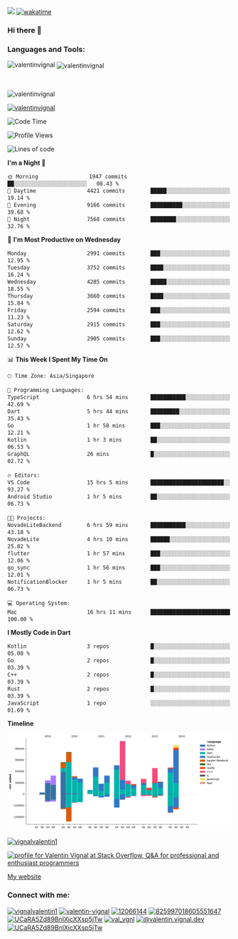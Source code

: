
![](https://komarev.com/ghpvc/?username=valentinvignal&label=Profile%20views&color=0e75b6&style=flat)
[![wakatime](https://wakatime.com/badge/user/a700230c-ba51-4378-8fbc-fbcb542401ed.svg)](https://wakatime.com/@a700230c-ba51-4378-8fbc-fbcb542401ed)

### Hi there 👋

<h3 align="left">Languages and Tools:</h3>


<p><img align="left" src="https://github-readme-stats.vercel.app/api?username=ValentinVignal&count_private=true&show_icons=true&theme=dark" alt="valentinvignal" /></p>

<p>&nbsp;<img align="center" src="https://github-readme-stats.vercel.app/api/top-langs/?username=ValentinVignal&hide=jupyter%20notebook&layout=compact&theme=dark" alt="valentinvignal" /></p>

<br/>

<p><img align="center" src="https://github-readme-streak-stats.herokuapp.com/?user=valentinvignal&theme=dark" alt="valentinvignal" /></p>


<p align="left"> <a href="https://github.com/ryo-ma/github-profile-trophy"><img src="https://github-profile-trophy.vercel.app/?username=valentinvignal&theme=darkhub" alt="valentinvignal" /></a> </p>

<!--START_SECTION:waka-->
![Code Time](http://img.shields.io/badge/Code%20Time-2%2C688%20hrs%2048%20mins-blue)

![Profile Views](http://img.shields.io/badge/Profile%20Views-2-blue)

![Lines of code](https://img.shields.io/badge/From%20Hello%20World%20I%27ve%20Written-3.9%20million%20lines%20of%20code-blue)

**I'm a Night 🦉** 

```text
🌞 Morning                1947 commits        ██░░░░░░░░░░░░░░░░░░░░░░░   08.43 % 
🌆 Daytime                4421 commits        █████░░░░░░░░░░░░░░░░░░░░   19.14 % 
🌃 Evening                9166 commits        ██████████░░░░░░░░░░░░░░░   39.68 % 
🌙 Night                  7568 commits        ████████░░░░░░░░░░░░░░░░░   32.76 % 
```
📅 **I'm Most Productive on Wednesday** 

```text
Monday                   2991 commits        ███░░░░░░░░░░░░░░░░░░░░░░   12.95 % 
Tuesday                  3752 commits        ████░░░░░░░░░░░░░░░░░░░░░   16.24 % 
Wednesday                4285 commits        █████░░░░░░░░░░░░░░░░░░░░   18.55 % 
Thursday                 3660 commits        ████░░░░░░░░░░░░░░░░░░░░░   15.84 % 
Friday                   2594 commits        ███░░░░░░░░░░░░░░░░░░░░░░   11.23 % 
Saturday                 2915 commits        ███░░░░░░░░░░░░░░░░░░░░░░   12.62 % 
Sunday                   2905 commits        ███░░░░░░░░░░░░░░░░░░░░░░   12.57 % 
```


📊 **This Week I Spent My Time On** 

```text
🕑︎ Time Zone: Asia/Singapore

💬 Programming Languages: 
TypeScript               6 hrs 54 mins       ███████████░░░░░░░░░░░░░░   42.69 % 
Dart                     5 hrs 44 mins       █████████░░░░░░░░░░░░░░░░   35.43 % 
Go                       1 hr 58 mins        ███░░░░░░░░░░░░░░░░░░░░░░   12.21 % 
Kotlin                   1 hr 3 mins         ██░░░░░░░░░░░░░░░░░░░░░░░   06.53 % 
GraphQL                  26 mins             █░░░░░░░░░░░░░░░░░░░░░░░░   02.72 % 

🔥 Editors: 
VS Code                  15 hrs 5 mins       ███████████████████████░░   93.27 % 
Android Studio           1 hr 5 mins         ██░░░░░░░░░░░░░░░░░░░░░░░   06.73 % 

🐱‍💻 Projects: 
NovadeLiteBackend        6 hrs 59 mins       ███████████░░░░░░░░░░░░░░   43.18 % 
NovadeLite               4 hrs 10 mins       ██████░░░░░░░░░░░░░░░░░░░   25.82 % 
flutter                  1 hr 57 mins        ███░░░░░░░░░░░░░░░░░░░░░░   12.06 % 
go_sync                  1 hr 56 mins        ███░░░░░░░░░░░░░░░░░░░░░░   12.01 % 
NotificationBlocker      1 hr 5 mins         ██░░░░░░░░░░░░░░░░░░░░░░░   06.73 % 

💻 Operating System: 
Mac                      16 hrs 11 mins      █████████████████████████   100.00 % 
```

**I Mostly Code in Dart** 

```text
Kotlin                   3 repos             █░░░░░░░░░░░░░░░░░░░░░░░░   05.08 % 
Go                       2 repos             █░░░░░░░░░░░░░░░░░░░░░░░░   03.39 % 
C++                      2 repos             █░░░░░░░░░░░░░░░░░░░░░░░░   03.39 % 
Rust                     2 repos             █░░░░░░░░░░░░░░░░░░░░░░░░   03.39 % 
JavaScript               1 repo              ░░░░░░░░░░░░░░░░░░░░░░░░░   01.69 % 
```



**Timeline**

![Lines of Code chart](https://raw.githubusercontent.com/ValentinVignal/ValentinVignal/main/assets/bar_graph.png)


<!--END_SECTION:waka-->

<p align="left"> <a href="https://twitter.com/vignalvalentin1" target="blank"><img src="https://img.shields.io/twitter/follow/vignalvalentin1?logo=twitter" alt="vignalvalentin1" /></a> </p>

<a href="https://stackoverflow.com/users/12066144/valentin-vignal"><img src="https://stackexchange.com/users/flair/16694563.png?theme=dark" width="208" height="58" alt="profile for Valentin Vignal at Stack Overflow, Q&amp;A for professional and enthusiast programmers" title="profile for Valentin Vignal at Stack Overflow, Q&amp;A for professional and enthusiast programmers"></a>

[My website](https://valentinvignal.github.io/portfolio/)

<h3 align="left">Connect with me:</h3>
<p align="left">
<a href="https://twitter.com/vignalvalentin1" target="blank"><img align="center" src="https://raw.githubusercontent.com/rahuldkjain/github-profile-readme-generator/master/src/images/icons/Social/twitter.svg" alt="vignalvalentin1" height="30" width="40" /></a>
<a href="https://linkedin.com/in/valentin-vignal" target="blank"><img align="center" src="https://raw.githubusercontent.com/rahuldkjain/github-profile-readme-generator/master/src/images/icons/Social/linked-in-alt.svg" alt="valentin-vignal" height="30" width="40" /></a>
<a href="https://stackoverflow.com/users/12066144" target="blank"><img align="center" src="https://raw.githubusercontent.com/rahuldkjain/github-profile-readme-generator/master/src/images/icons/Social/stack-overflow.svg" alt="12066144" height="30" width="40" /></a>
<a href="https://discordapp.com/users/825997018605551647" target="blank"><img align="center" src="https://raw.githubusercontent.com/rahuldkjain/github-profile-readme-generator/master/src/images/icons/Social/discord.svg" alt="825997018605551647" height="30" width="40" /></a>
<a href="https://www.reddit.com/user/ValentinVignal" target="blank"><img align="center" src="https://raw.githubusercontent.com/rahuldkjain/github-profile-readme-generator/master/src/images/icons/Social/reddit.svg" alt="UCaRA5Zd89BnlXicXXsp5jTw" height="30" width="40" /></a>
<a href="https://instagram.com/valentin_vignal" target="blank"><img align="center" src="https://raw.githubusercontent.com/rahuldkjain/github-profile-readme-generator/master/src/images/icons/Social/instagram.svg" alt="val_vgnl" height="30" width="40" /></a>
<a href="https://medium.com/@valentin.vignal.dev" target="blank"><img align="center" src="https://raw.githubusercontent.com/rahuldkjain/github-profile-readme-generator/master/src/images/icons/Social/medium.svg" alt="@valentin.vignal.dev" height="30" width="40" /></a>
<a href="https://www.youtube.com/channel/UCaRA5Zd89BnlXicXXsp5jTw" target="blank"><img align="center" src="https://raw.githubusercontent.com/rahuldkjain/github-profile-readme-generator/master/src/images/icons/Social/youtube.svg" alt="UCaRA5Zd89BnlXicXXsp5jTw" height="30" width="40" /></a>
</p>


